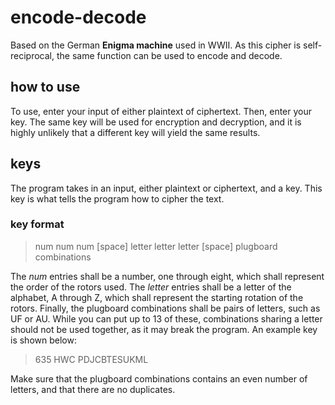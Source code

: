 # encode-decode
Based on the German **Enigma machine** used in WWII. As this cipher is self-reciprocal, the same function can be used to encode and decode.
## how to use
To use, enter your input of either plaintext of ciphertext. Then, enter your key. The same key will be used for encryption and decryption, and it is highly unlikely that a different key will yield the same results.
## keys
The program takes in an input, either plaintext or ciphertext, and a key. This key is what tells the program how to cipher the text.
### key format
>
> num num num \[space] letter letter letter \[space] plugboard combinations
> 
The *num* entries shall be a number, one through eight, which shall represent the order of the rotors used.
The *letter* entries shall be a letter of the alphabet, A through Z, which shall represent the starting rotation of the rotors.
Finally, the plugboard combinations shall be pairs of letters, such as UF or AU. While you can put up to 13 of these, combinations sharing a letter should not be used together, as it may break the program.
An example key is shown below:
>
> 635 HWC PDJCBTESUKML 
>
Make sure that the plugboard combinations contains an even number of letters, and that there are no duplicates.
